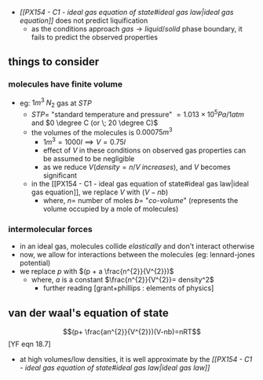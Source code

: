 - *[[PX154 - C1 - ideal gas equation of state#ideal gas law|ideal gas equation]]* does not predict liquification
	-  as the conditions approach $gas\to liquid/solid$ phase boundary, it fails to predict the observed properties
## things to consider
### molecules have finite volume
- eg: $1m^3 \; N_2$ gas at $STP$
	- $STP=$ "standard temperature and pressure" $=1.013\times 10^{5}Pa / 1atm$ and $0 \degree C (or \; 20 \degree C)$
	- the volumes of the molecules is $0.00075 m^3$
		- $1m^3=1000l\implies V=0.75l$
		- effect of $V$ in these conditions on observed gas properties can be assumed to be negligible 
		- as we reduce $V(density=n/V \;increases)$, and $V$ becomes significant
	- in the [[PX154 - C1 - ideal gas equation of state#ideal gas law|ideal gas equation]], we replace $V$ with $(V-nb)$
		- where, 
			$n=$ number of moles
			$b=$ "*co-volume*" (represents the volume occupied by a mole of molecules)
### intermolecular forces
- in an ideal gas, molecules collide *elastically* and don't interact otherwise
- now, we allow for interactions between the molecules (eg: lennard-jones potential)
- we replace $p$ with $(p + a \frac{n^{2}}{V^{2}})$
	- where,
		$a$ is a constant
			$\frac{n^{2}}{V^{2}}= density^2$
		- further reading [grant+phillips : elements of physics]
## van der waal's equation of state
$$(p+ \frac{an^{2}}{V^{2}})(V-nb)=nRT$$ [YF eqn 18.7]
- at high volumes/low densities, it is well approximate by the *[[PX154 - C1 - ideal gas equation of state#ideal gas law|ideal gas law]]*
 